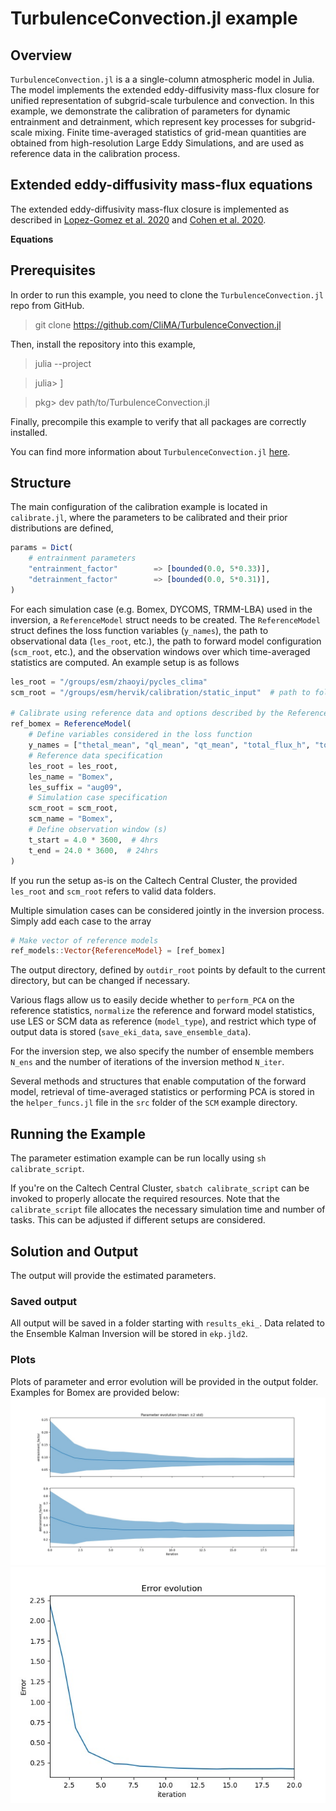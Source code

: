 # TurbulenceConvection.jl example


## Overview

`TurbulenceConvection.jl` is a a single-column atmospheric model in Julia. The model implements the extended eddy-diffusivity mass-flux closure for unified representation of subgrid-scale turbulence and convection. In this example, we demonstrate the calibration of parameters for dynamic entrainment and detrainment, which represent key processes for subgrid-scale mixing. Finite time-averaged statistics of grid-mean quantities are obtained from high-resolution Large Eddy Simulations, and are used as reference data in the calibration process.


## Extended eddy-diffusivity mass-flux equations

The extended eddy-diffusivity mass-flux closure is implemented as described in [Lopez-Gomez et al. 2020](https://doi.org/10.1029/2020MS002161) and [Cohen et al. 2020](https://doi.org/10.1029/2020MS002162).

**Equations**

## Prerequisites

In order to run this example, you need to clone the `TurbulenceConvection.jl` repo from GitHub.

  > git clone https://github.com/CliMA/TurbulenceConvection.jl

Then, install the repository into this example,

  > julia --project

  > julia> ]

  > pkg> dev path/to/TurbulenceConvection.jl

Finally, precompile this example to verify that all packages are correctly installed.

You can find more information about `TurbulenceConvection.jl` [here](https://github.com/CliMA/TurbulenceConvection.jl/blob/main/README.md).

## Structure

The main configuration of the calibration example is located in `calibrate.jl`, where the parameters to be calibrated and their prior distributions are defined,
```julia
params = Dict(
    # entrainment parameters
    "entrainment_factor"        => [bounded(0.0, 5*0.33)],
    "detrainment_factor"        => [bounded(0.0, 5*0.31)],
)
```
For each simulation case (e.g. Bomex, DYCOMS, TRMM-LBA) used in the inversion, a `ReferenceModel` struct needs to be created. The `ReferenceModel` struct defines the loss function variables (`y_names`), the path to observational data (`les_root`, etc.), the path to forward model configuration (`scm_root`, etc.), and the observation windows over which time-averaged statistics are computed. An example setup is as follows
```julia
les_root = "/groups/esm/zhaoyi/pycles_clima"
scm_root = "/groups/esm/hervik/calibration/static_input"  # path to folder with `Output.<scm_name>.00000` files

# Calibrate using reference data and options described by the ReferenceModel struct.
ref_bomex = ReferenceModel(
    # Define variables considered in the loss function
    y_names = ["thetal_mean", "ql_mean", "qt_mean", "total_flux_h", "total_flux_qt"],
    # Reference data specification
    les_root = les_root,
    les_name = "Bomex",
    les_suffix = "aug09",
    # Simulation case specification
    scm_root = scm_root,
    scm_name = "Bomex",
    # Define observation window (s)
    t_start = 4.0 * 3600,  # 4hrs
    t_end = 24.0 * 3600,  # 24hrs
)
```
If you run the setup as-is on the Caltech Central Cluster, the provided `les_root` and `scm_root` refers to valid data folders.

Multiple simulation cases can be considered jointly in the inversion process. Simply add each case to the array
```julia
# Make vector of reference models
ref_models::Vector{ReferenceModel} = [ref_bomex]
```

The output directory, defined by `outdir_root` points by default to the current directory, but can be changed if necessary.

Various flags allow us to easily decide whether to `perform_PCA` on the reference statistics, `normalize` the reference and forward model statistics, use LES or SCM data as reference (`model_type`), and restrict which type of output data is stored (`save_eki_data`, `save_ensemble_data`). 

For the inversion step, we also specify the number of ensemble members `N_ens` and the number of iterations of the inversion method `N_iter`.

Several methods and structures that enable computation of the forward model, retrieval of time-averaged statistics or performing PCA is stored in the `helper_funcs.jl` file in the `src` folder of the `SCM` example directory.


## Running the Example
The parameter estimation example can be run locally using `sh calibrate_script`.

If you're on the Caltech Central Cluster, `sbatch calibrate_script` can be invoked to properly allocate the required resources. Note that the `calibrate_script` file allocates the necessary simulation time and number of tasks. This can be adjusted if different setups are considered.


## Solution and Output
The output will provide the estimated parameters.

### Saved output
All output will be saved in a folder starting with `results_eki_`.
Data related to the Ensemble Kalman Inversion will be stored in `ekp.jld2`. 

### Plots
Plots of parameter and error evolution will be provided in the output folder. Examples for Bomex are provided below: 
![plot](doc_plots/param_evol.jpg)
![plot](doc_plots/error_evol.jpg)
